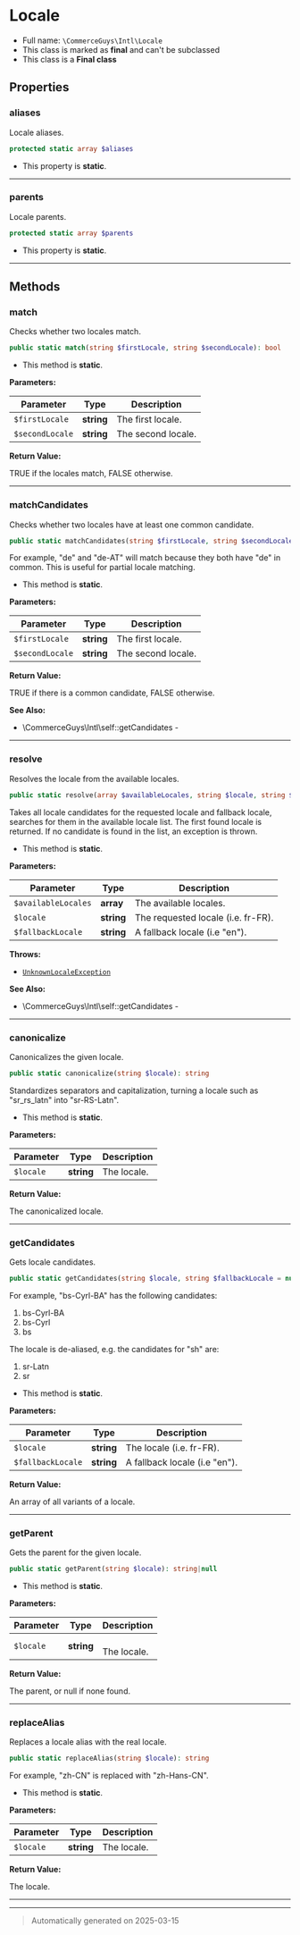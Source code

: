 
# Locale





* Full name: `\CommerceGuys\Intl\Locale`
* This class is marked as **final** and can't be subclassed
* This class is a **Final class**



## Properties


### aliases

Locale aliases.

```php
protected static array $aliases
```



* This property is **static**.


***

### parents

Locale parents.

```php
protected static array $parents
```



* This property is **static**.


***

## Methods


### match

Checks whether two locales match.

```php
public static match(string $firstLocale, string $secondLocale): bool
```



* This method is **static**.




**Parameters:**

| Parameter | Type | Description |
|-----------|------|-------------|
| `$firstLocale` | **string** | The first locale. |
| `$secondLocale` | **string** | The second locale. |


**Return Value:**

TRUE if the locales match, FALSE otherwise.




***

### matchCandidates

Checks whether two locales have at least one common candidate.

```php
public static matchCandidates(string $firstLocale, string $secondLocale): bool
```

For example, "de" and "de-AT" will match because they both have
"de" in common. This is useful for partial locale matching.

* This method is **static**.




**Parameters:**

| Parameter | Type | Description |
|-----------|------|-------------|
| `$firstLocale` | **string** | The first locale. |
| `$secondLocale` | **string** | The second locale. |


**Return Value:**

TRUE if there is a common candidate, FALSE otherwise.




**See Also:**

* \CommerceGuys\Intl\self::getCandidates - 

***

### resolve

Resolves the locale from the available locales.

```php
public static resolve(array $availableLocales, string $locale, string $fallbackLocale = null): string
```

Takes all locale candidates for the requested locale
and fallback locale, searches for them in the available
locale list. The first found locale is returned.
If no candidate is found in the list, an exception is thrown.

* This method is **static**.




**Parameters:**

| Parameter | Type | Description |
|-----------|------|-------------|
| `$availableLocales` | **array** | The available locales. |
| `$locale` | **string** | The requested locale (i.e. fr-FR). |
| `$fallbackLocale` | **string** | A fallback locale (i.e &quot;en&quot;). |




**Throws:**

- [`UnknownLocaleException`](./Exception/UnknownLocaleException.md)



**See Also:**

* \CommerceGuys\Intl\self::getCandidates - 

***

### canonicalize

Canonicalizes the given locale.

```php
public static canonicalize(string $locale): string
```

Standardizes separators and capitalization, turning
a locale such as "sr_rs_latn" into "sr-RS-Latn".

* This method is **static**.




**Parameters:**

| Parameter | Type | Description |
|-----------|------|-------------|
| `$locale` | **string** | The locale. |


**Return Value:**

The canonicalized locale.




***

### getCandidates

Gets locale candidates.

```php
public static getCandidates(string $locale, string $fallbackLocale = null): array
```

For example, "bs-Cyrl-BA" has the following candidates:
1) bs-Cyrl-BA
2) bs-Cyrl
3) bs

The locale is de-aliased, e.g. the candidates for "sh" are:
1) sr-Latn
2) sr

* This method is **static**.




**Parameters:**

| Parameter | Type | Description |
|-----------|------|-------------|
| `$locale` | **string** | The locale (i.e. fr-FR). |
| `$fallbackLocale` | **string** | A fallback locale (i.e &quot;en&quot;). |


**Return Value:**

An array of all variants of a locale.




***

### getParent

Gets the parent for the given locale.

```php
public static getParent(string $locale): string|null
```



* This method is **static**.




**Parameters:**

| Parameter | Type | Description |
|-----------|------|-------------|
| `$locale` | **string** | <br />The locale. |


**Return Value:**


The parent, or null if none found.




***

### replaceAlias

Replaces a locale alias with the real locale.

```php
public static replaceAlias(string $locale): string
```

For example, "zh-CN" is replaced with "zh-Hans-CN".

* This method is **static**.




**Parameters:**

| Parameter | Type | Description |
|-----------|------|-------------|
| `$locale` | **string** | The locale. |


**Return Value:**

The locale.




***


***
> Automatically generated on 2025-03-15

